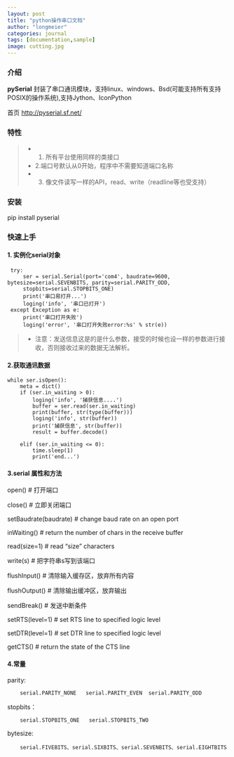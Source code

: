 ```yaml
---
layout: post
title: "python操作串口文档"
author: "longmeier"
categories: journal
tags: [documentation,sample]
image: cutting.jpg
---
```


### 介绍
**pySerial**
封装了串口通讯模块，支持linux、windows、Bsd(可能支持所有支持POSIX的操作系统),支持Jython、IconPython

首页 http://pyserial.sf.net/

### 特性
 >* 1. 所有平台使用同样的类接口
 >* 2.端口号默认从0开始，程序中不需要知道端口名称
 >* 3. 像文件读写一样的API，read、write（readline等也受支持）

### 安装
 pip install pyserial
 
### 快速上手

#### 1. 实例化serial对象
 ```   
  try:
      ser = serial.Serial(port='com4', baudrate=9600, bytesize=serial.SEVENBITS, parity=serial.PARITY_ODD,
      stopbits=serial.STOPBITS_ONE)
      print('串口易打开...')
      loging('info', '串口已打开')
  except Exception as e:
      print('串口打开失败')
      loging('error', '串口打开失败error:%s' % str(e))
  ```
 >* 注意：发送信息这是的是什么参数，接受的时候也设一样的参数进行接收，否则接收过来的数据无法解析。
 
#### 2.获取通讯数据
  ```
  while ser.isOpen():
      meta = dict()
      if (ser.in_waiting > 0):
          loging('info', '捕获信息....')
          buffer = ser.read(ser.in_waiting)
          print(buffer, str(type(buffer)))
          loging('info', str(buffer))
          print('捕获信息', str(buffer))
          result = buffer.decode()

      elif (ser.in_waiting <= 0):
          time.sleep(1)
          print('end...')
   ```
   
#### 3.serial 属性和方法
  
  open()                    # 打开端口

  close()                   # 立即关闭端口

  setBaudrate(baudrate)     # change baud rate on an open port

  inWaiting()               # return the number of chars in the receive buffer

  read(size=1)              # read “size” characters

  write(s)                  # 把字符串s写到该端口

  flushInput()              # 清除输入缓存区，放弃所有内容

  flushOutput()             # 清除输出缓冲区，放弃输出

  sendBreak()               # 发送中断条件

  setRTS(level=1)           # set RTS line to specified logic level

  setDTR(level=1)           # set DTR line to specified logic level

  getCTS()                  # return the state of the CTS line
  
#### 4.常量
  
  parity:

        serial.PARITY_NONE   serial.PARITY_EVEN  serial.PARITY_ODD

  stopbits：

        serial.STOPBITS_ONE   serial.STOPBITS_TWO

  bytesize:

        serial.FIVEBITS、serial.SIXBITS、serial.SEVENBITS、serial.EIGHTBITS
  